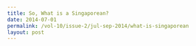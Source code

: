 ```yaml
---
title: So, What is a Singaporean?
date: 2014-07-01
permalink: /vol-10/issue-2/jul-sep-2014/what-is-singaporean
layout: post
---
```

